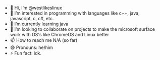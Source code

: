 - 👋 Hi, I’m @westlikeslinux
- 👀 I’m interested in programming with languages like c++, java, javascript, c, c#, etc.
- 🌱 I’m currently learning java
- 💞️ I’m looking to collaborate on projects to make the microsoft surface work with OS's like ChromeOS and Linux better
- 📫 How to reach me N/A (so far)
- 😄 Pronouns: he/him
- ⚡ Fun fact: idk.

<!---
westlikeslinux/westlikeslinux is a ✨ special ✨ repository because its `README.md` (this file) appears on your GitHub profile.
You can click the Preview link to take a look at your changes.
--->
